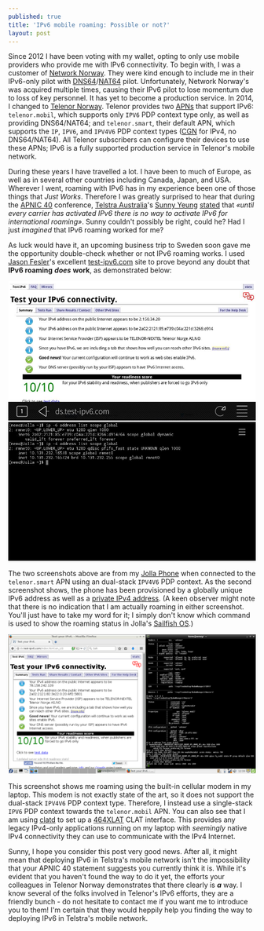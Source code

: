 ```yaml
---
published: true
title: 'IPv6 mobile roaming: Possible or not?'
layout: post
---
```


Since 2012 I have been voting with my wallet, opting to only use mobile
providers who provide me with IPv6 connectivity. To begin with, I was a
customer of [Network Norway](https://en.wikipedia.org/wiki/Network_Norway).
They were kind enough to include me in their IPv6-only pilot with
[DNS64](http://tools.ietf.org/html/rfc6147)/[NAT64](http://tools.ietf.org/html/rfc6146)
pilot. Unfortunately, Network Norway's was acquired multiple times, causing
their IPv6 pilot to lose momentum due to loss of key personnel. It has yet to
become a production service. In 2014, I changed to [Telenor
Norway](http://www.telenor.no). Telenor provides two
[APNs](https://en.wikipedia.org/wiki/Access_Point_Name) that support IPv6:
`telenor.mobil`, which supports only `IPV6` PDP context type only, as well as
providing DNS64/NAT64; and `telenor.smart`, their default APN, which supports
the `IP`, `IPV6`, and `IPV4V6` PDP context types
([CGN](https://en.wikipedia.org/wiki/Carrier-grade_NAT) for IPv4, no
DNS64/NAT64). All Telenor subscribers can configure their devices to use these
APNs; IPv6 is a fully supported production service in Telenor's mobile network.

During these years I have travelled a lot. I have been to much of Europe, as
well as in several other countries including Canada, Japan, and USA. Wherever I
went, roaming with IPv6 has in my experience been one of those things that
*Just Works*. Therefore I was greatly surprised to hear that during the [APNIC
40](https://conference.apnic.net/40) conference, [Telstra
Australia](https://www.telstra.com.au/)'s [Sunny
Yeung](https://www.linkedin.com/in/xevious)
[stated](https://twitter.com/apnic/status/641470146968600576) that *«until
every carrier has activated IPv6 there is no way to activate IPv6 for
international roaming»*. Sunny couldn't possibly be right, could he? Had I just
*imagined* that IPv6 roaming worked for me?

As luck would have it, an upcoming business trip to Sweden soon gave me the
opportunity double-check whether or not IPv6 roaming works. I used [Jason
Fesler](https://twitter.com/jasonfesler)'s excellent
[test-ipv6.com](http://ds.test-ipv6.com) site to prove beyond any doubt that
**IPv6 roaming** ***does*** **work**, as demonstrated below:

![test-ipv6.com screenshot from roaming Jolla phone](/_images/20150920-jolla-test-ipv6-screenshot.jpg)
![Console screenshot from roaming Jolla phone](/_images/20150920-jolla-console-screenshot.jpg)

The two screenshots above are from my [Jolla Phone](http://www.jolla.com) when
connected to the `telenor.smart` APN using an dual-stack `IPV4V6` PDP context.
As the second screenshot shows, the phone has been provisioned by a globally
unique IPv6 address as well as a [private IPv4
address](http://tools.ietf.org/html/rfc1918). (A keen observer might note that
there is no indication that I am actually roaming in either screenshot. You'll
just have to take my word for it; I simply don't know which command is used to
show the roaming status in Jolla's [Sailfish OS](https://sailfishos.org/).)

![Screenshot from roaming laptop](/_images/20150920-laptop-screenshot.png)

This screenshot shows me roaming using the built-in cellular modem in my
laptop. This modem is not exactly state of the art, so it does not support the
dual-stack `IPV4V6` PDP context type. Therefore, I instead use a single-stack
`IPV6` PDP context towards the `telenor.mobil` APN. You can also see that I am
using [clatd](https://github.com/toreanderson/clatd) to set up a
[464XLAT](http://tools.ietf.org/html/rfc6877) CLAT interface. This provides
any legacy IPv4-only applications running on my laptop with *seemingly* native
IPv4 connectivity they can use to communicate with the IPv4 Internet.

Sunny, I hope you consider this post very good news. After all, it might mean
that deploying IPv6 in Telstra's mobile network isn't the impossibility that
your APNIC 40 statement suggests you currently think it is. While it's evident
that you haven't found the way to do it yet, the efforts your colleagues in
Telenor Norway demonstrates that there clearly is ***a*** way. I know several
of the folks involved in Telenor's IPv6 efforts, they are a friendly bunch - do
not hesitate to contact me if you want me to introduce you to them! I'm certain
that they would heppily help you finding the way to deploying IPv6 in Telstra's
mobile network.
